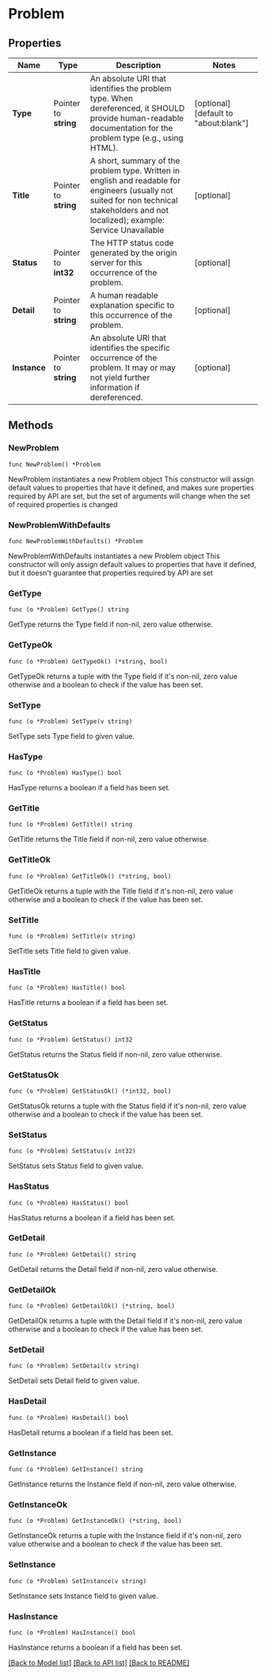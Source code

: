 # Problem

## Properties

Name | Type | Description | Notes
------------ | ------------- | ------------- | -------------
**Type** | Pointer to **string** | An absolute URI that identifies the problem type.  When dereferenced, it SHOULD provide human-readable documentation for the problem type (e.g., using HTML).  | [optional] [default to "about:blank"]
**Title** | Pointer to **string** | A short, summary of the problem type. Written in english and readable for engineers (usually not suited for non technical stakeholders and not localized); example: Service Unavailable  | [optional] 
**Status** | Pointer to **int32** | The HTTP status code generated by the origin server for this occurrence of the problem.  | [optional] 
**Detail** | Pointer to **string** | A human readable explanation specific to this occurrence of the problem.  | [optional] 
**Instance** | Pointer to **string** | An absolute URI that identifies the specific occurrence of the problem. It may or may not yield further information if dereferenced.  | [optional] 

## Methods

### NewProblem

`func NewProblem() *Problem`

NewProblem instantiates a new Problem object
This constructor will assign default values to properties that have it defined,
and makes sure properties required by API are set, but the set of arguments
will change when the set of required properties is changed

### NewProblemWithDefaults

`func NewProblemWithDefaults() *Problem`

NewProblemWithDefaults instantiates a new Problem object
This constructor will only assign default values to properties that have it defined,
but it doesn't guarantee that properties required by API are set

### GetType

`func (o *Problem) GetType() string`

GetType returns the Type field if non-nil, zero value otherwise.

### GetTypeOk

`func (o *Problem) GetTypeOk() (*string, bool)`

GetTypeOk returns a tuple with the Type field if it's non-nil, zero value otherwise
and a boolean to check if the value has been set.

### SetType

`func (o *Problem) SetType(v string)`

SetType sets Type field to given value.

### HasType

`func (o *Problem) HasType() bool`

HasType returns a boolean if a field has been set.

### GetTitle

`func (o *Problem) GetTitle() string`

GetTitle returns the Title field if non-nil, zero value otherwise.

### GetTitleOk

`func (o *Problem) GetTitleOk() (*string, bool)`

GetTitleOk returns a tuple with the Title field if it's non-nil, zero value otherwise
and a boolean to check if the value has been set.

### SetTitle

`func (o *Problem) SetTitle(v string)`

SetTitle sets Title field to given value.

### HasTitle

`func (o *Problem) HasTitle() bool`

HasTitle returns a boolean if a field has been set.

### GetStatus

`func (o *Problem) GetStatus() int32`

GetStatus returns the Status field if non-nil, zero value otherwise.

### GetStatusOk

`func (o *Problem) GetStatusOk() (*int32, bool)`

GetStatusOk returns a tuple with the Status field if it's non-nil, zero value otherwise
and a boolean to check if the value has been set.

### SetStatus

`func (o *Problem) SetStatus(v int32)`

SetStatus sets Status field to given value.

### HasStatus

`func (o *Problem) HasStatus() bool`

HasStatus returns a boolean if a field has been set.

### GetDetail

`func (o *Problem) GetDetail() string`

GetDetail returns the Detail field if non-nil, zero value otherwise.

### GetDetailOk

`func (o *Problem) GetDetailOk() (*string, bool)`

GetDetailOk returns a tuple with the Detail field if it's non-nil, zero value otherwise
and a boolean to check if the value has been set.

### SetDetail

`func (o *Problem) SetDetail(v string)`

SetDetail sets Detail field to given value.

### HasDetail

`func (o *Problem) HasDetail() bool`

HasDetail returns a boolean if a field has been set.

### GetInstance

`func (o *Problem) GetInstance() string`

GetInstance returns the Instance field if non-nil, zero value otherwise.

### GetInstanceOk

`func (o *Problem) GetInstanceOk() (*string, bool)`

GetInstanceOk returns a tuple with the Instance field if it's non-nil, zero value otherwise
and a boolean to check if the value has been set.

### SetInstance

`func (o *Problem) SetInstance(v string)`

SetInstance sets Instance field to given value.

### HasInstance

`func (o *Problem) HasInstance() bool`

HasInstance returns a boolean if a field has been set.


[[Back to Model list]](../README.md#documentation-for-models) [[Back to API list]](../README.md#documentation-for-api-endpoints) [[Back to README]](../README.md)


